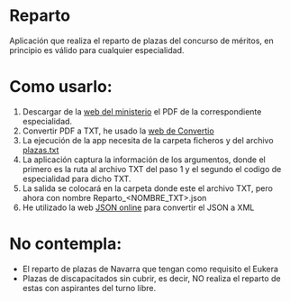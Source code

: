 # Reparto
Aplicación que realiza el reparto de plazas del concurso de méritos, en principio es válido para cualquier especialidad.
# Como usarlo:
1. Descargar de la [web del ministerio](https://www.educacionyfp.gob.es/contenidos/profesorado/no-universitarios/oposiciones-y-ofertas-trabajo/convocatoria-estabilizacion.html) el PDF de la correspondiente especialidad.
2. Convertir PDF a TXT, he usado la [web de Convertio](https://convertio.co/es/pdf-txt/)
3. La ejecución de la app necesita de la carpeta ficheros y del archivo [plazas.txt](https://github.com/agarciaexposito/Reparto/blob/master/ficheros/plazas.txt)
4. La aplicación captura la información de los argumentos, donde el primero es la ruta al archivo TXT del paso 1 y el segundo el codigo de especialidad para dicho TXT.
5. La salida se colocará en la carpeta donde este el archivo TXT, pero ahora con nombre Reparto_<NOMBRE_TXT>.json
6. He utilizado la web [JSON online](https://jsononline.net/json-to-xml) para convertir el JSON a XML
# No contempla:
- El reparto de plazas de Navarra que tengan como requisito el Eukera 
- Plazas de discapacitados sin cubrir, es decir, NO realiza el reparto de estas con aspirantes del turno libre.

